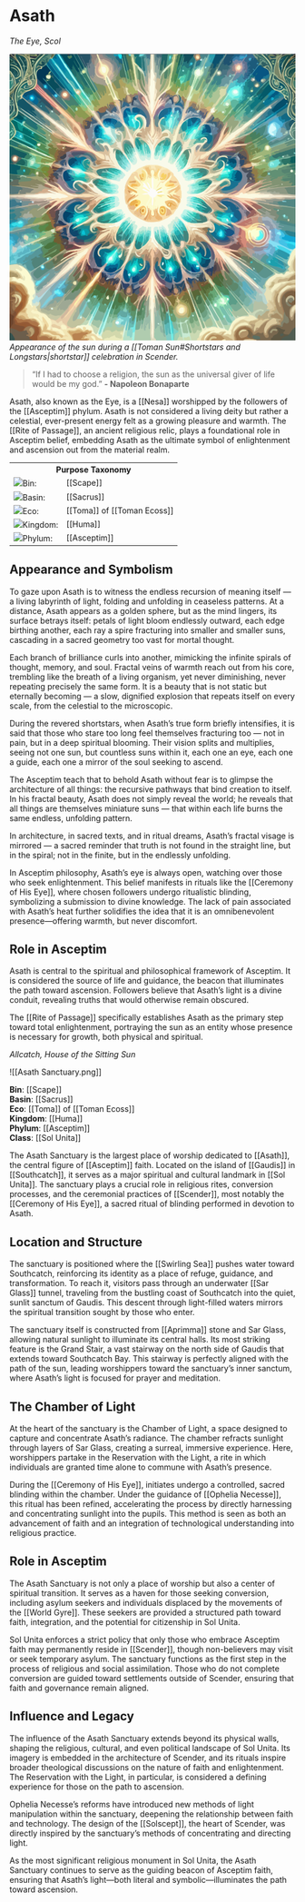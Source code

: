 <!-- wiki-header-section:start -->
# Asath
_The Eye, Scol_

<img src="wiki_images/Asath (Fractal).png"><i>Appearance of the sun during a [[Toman Sun#Shortstars and Longstars|shortstar]] celebration in Scender.</i></img>

> “If I had to choose a religion, the sun as the universal giver of life would be my god.”
> **- Napoleon Bonaparte**

Asath, also known as the Eye, is a [[Nesa]] worshipped by the followers of the [[Asceptim]] phylum. Asath is not considered a living deity but rather a celestial, ever-present energy felt as a growing pleasure and warmth. The [[Rite of Passage]], an ancient religious relic, plays a foundational role in Asceptim belief, embedding Asath as the ultimate symbol of enlightenment and ascension out from the material realm.
<!-- wiki-header-section:end -->

<!-- taxonomy-table-section:start -->
<div class="taxonomy-table">
  <table>
    <tr>
      <th colspan="3">Purpose Taxonomy</th>
    </tr>
    <tr>
      <td class="taxon-label"><img src="svg/bin.svg" class="taxon-icon">Bin:</td>
      <td class="taxon-content" colspan="2">[[Scape]]</td>
    </tr>
    <tr>
      <td class="taxon-label"><img src="svg/basin.svg" class="taxon-icon">Basin:</td>
      <td class="taxon-content" colspan="2">[[Sacrus]]</td>
    </tr>
    <tr>
      <td class="taxon-label"><img src="svg/eco.svg" class="taxon-icon">Eco:</td>
      <td class="taxon-content" colspan="2">[[Toma]] of [[Toman Ecoss]]</td>
    </tr>
    <tr>
      <td class="taxon-label"><img src="svg/kingdom.svg" class="taxon-icon">Kingdom:</td>
      <td class="taxon-content" colspan="2">[[Huma]]</td>
    </tr>
    <tr>
      <td class="taxon-label"><img src="svg/phylum.svg" class="taxon-icon">Phylum:</td>
      <td class="taxon-content" colspan="2">[[Asceptim]]</td>
    </tr>
  </table>
</div>
<!-- taxonomy-table-section:end -->

## Appearance and Symbolism

To gaze upon Asath is to witness the endless recursion of meaning itself — a living labyrinth of light, folding and unfolding in ceaseless patterns. At a distance, Asath appears as a golden sphere, but as the mind lingers, its surface betrays itself: petals of light bloom endlessly outward, each edge birthing another, each ray a spire fracturing into smaller and smaller suns, cascading in a sacred geometry too vast for mortal thought.

Each branch of brilliance curls into another, mimicking the infinite spirals of thought, memory, and soul. Fractal veins of warmth reach out from his core, trembling like the breath of a living organism, yet never diminishing, never repeating precisely the same form. It is a beauty that is not static but eternally becoming — a slow, dignified explosion that repeats itself on every scale, from the celestial to the microscopic.

During the revered shortstars, when Asath’s true form briefly intensifies, it is said that those who stare too long feel themselves fracturing too — not in pain, but in a deep spiritual blooming. Their vision splits and multiplies, seeing not one sun, but countless suns within it, each one an eye, each one a guide, each one a mirror of the soul seeking to ascend.

The Asceptim teach that to behold Asath without fear is to glimpse the architecture of all things: the recursive pathways that bind creation to itself. In his fractal beauty, Asath does not simply reveal the world; he reveals that all things are themselves miniature suns — that within each life burns the same endless, unfolding pattern.

In architecture, in sacred texts, and in ritual dreams, Asath’s fractal visage is mirrored — a sacred reminder that truth is not found in the straight line, but in the spiral; not in the finite, but in the endlessly unfolding.

In Asceptim philosophy, Asath’s eye is always open, watching over those who seek enlightenment. This belief manifests in rituals like the [[Ceremony of His Eye]], where chosen followers undergo ritualistic blinding, symbolizing a submission to divine knowledge. The lack of pain associated with Asath’s heat further solidifies the idea that it is an omnibenevolent presence—offering warmth, but never discomfort.

## Role in Asceptim

Asath is central to the spiritual and philosophical framework of Asceptim. It is considered the source of life and guidance, the beacon that illuminates the path toward ascension. Followers believe that Asath’s light is a divine conduit, revealing truths that would otherwise remain obscured.

The [[Rite of Passage]] specifically establishes Asath as the primary step toward total enlightenment, portraying the sun as an entity whose presence is necessary for growth, both physical and spiritual.

<!-- not-for-live-publishing:start -->
<!-- obsidian-pull:start -->
_Allcatch, House of the Sitting Sun_

![[Asath Sanctuary.png]]

**Bin**: [[Scape]]  
**Basin**: [[Sacrus]]  
**Eco**: [[Toma]] of [[Toman Ecoss]]  
**Kingdom**: [[Huma]]  
**Phylum**: [[Asceptim]]  
**Class**: [[Sol Unita]]

The Asath Sanctuary is the largest place of worship dedicated to [[Asath]], the central figure of [[Asceptim]] faith. Located on the island of [[Gaudis]] in [[Southcatch]], it serves as a major spiritual and cultural landmark in [[Sol Unita]]. The sanctuary plays a crucial role in religious rites, conversion processes, and the ceremonial practices of [[Scender]], most notably the [[Ceremony of His Eye]], a sacred ritual of blinding performed in devotion to Asath.

## Location and Structure

The sanctuary is positioned where the [[Swirling Sea]] pushes water toward Southcatch, reinforcing its identity as a place of refuge, guidance, and transformation. To reach it, visitors pass through an underwater [[Sar Glass]] tunnel, traveling from the bustling coast of Southcatch into the quiet, sunlit sanctum of Gaudis. This descent through light-filled waters mirrors the spiritual transition sought by those who enter.

The sanctuary itself is constructed from [[Aprimma]] stone and Sar Glass, allowing natural sunlight to illuminate its central halls. Its most striking feature is the Grand Stair, a vast stairway on the north side of Gaudis that extends toward Southcatch Bay. This stairway is perfectly aligned with the path of the sun, leading worshippers toward the sanctuary’s inner sanctum, where Asath’s light is focused for prayer and meditation.

## The Chamber of Light

At the heart of the sanctuary is the Chamber of Light, a space designed to capture and concentrate Asath’s radiance. The chamber refracts sunlight through layers of Sar Glass, creating a surreal, immersive experience. Here, worshippers partake in the Reservation with the Light, a rite in which individuals are granted time alone to commune with Asath’s presence.

During the [[Ceremony of His Eye]], initiates undergo a controlled, sacred blinding within the chamber. Under the guidance of [[Ophelia Necesse]], this ritual has been refined, accelerating the process by directly harnessing and concentrating sunlight into the pupils. This method is seen as both an advancement of faith and an integration of technological understanding into religious practice.

## Role in Asceptim

The Asath Sanctuary is not only a place of worship but also a center of spiritual transition. It serves as a haven for those seeking conversion, including asylum seekers and individuals displaced by the movements of the [[World Gyre]]. These seekers are provided a structured path toward faith, integration, and the potential for citizenship in Sol Unita.

Sol Unita enforces a strict policy that only those who embrace Asceptim faith may permanently reside in [[Scender]], though non-believers may visit or seek temporary asylum. The sanctuary functions as the first step in the process of religious and social assimilation. Those who do not complete conversion are guided toward settlements outside of Scender, ensuring that faith and governance remain aligned.

## Influence and Legacy

The influence of the Asath Sanctuary extends beyond its physical walls, shaping the religious, cultural, and even political landscape of Sol Unita. Its imagery is embedded in the architecture of Scender, and its rituals inspire broader theological discussions on the nature of faith and enlightenment. The Reservation with the Light, in particular, is considered a defining experience for those on the path to ascension.

Ophelia Necesse’s reforms have introduced new methods of light manipulation within the sanctuary, deepening the relationship between faith and technology. The design of the [[Solscept]], the heart of Scender, was directly inspired by the sanctuary’s methods of concentrating and directing light.

As the most significant religious monument in Sol Unita, the Asath Sanctuary continues to serve as the guiding beacon of Asceptim faith, ensuring that Asath’s light—both literal and symbolic—illuminates the path toward ascension.
<!-- obsidian-pull:end -->
<!--
Asath is a false Nesa, a "fake god" whose power is only manifested through the belief in his existence. The true god harvesting Sol Unita's belief is Voyimus, who will begin to have a parasitic relationship with them as Ophelia Necesse moves closer to Nascension.

In the future, Ophelia Necesse will ascend into a state of Nesahood (godhood) and take the fealty of the sun. This process is detailed in the [[Sciba Mythos]].
-->
<!-- not-for-live-publishing:end -->

